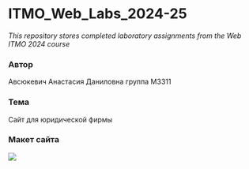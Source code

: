 # ITMO_Web_Labs_2024-25
_This repository stores completed laboratory assignments from the Web ITMO 2024 course_

### Автор
Авсюкевич Анастасия Даниловна 
группа М3311

### Тема
Сайт для юридической фирмы
### Макет сайта
![](../WebstormProjects/shema.jpg)


